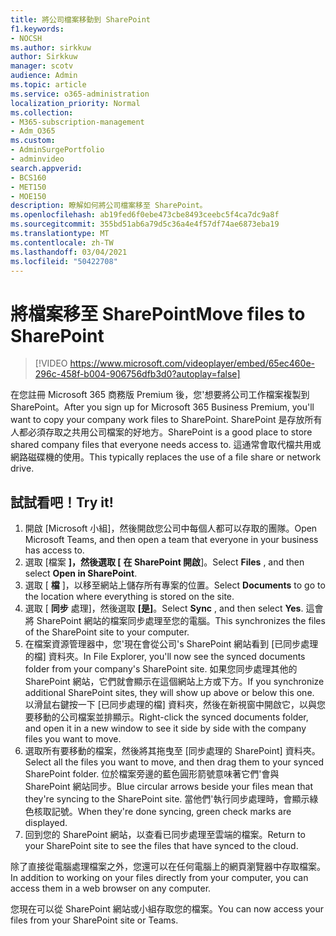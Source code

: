```yaml
---
title: 將公司檔案移動到 SharePoint
f1.keywords:
- NOCSH
ms.author: sirkkuw
author: Sirkkuw
manager: scotv
audience: Admin
ms.topic: article
ms.service: o365-administration
localization_priority: Normal
ms.collection:
- M365-subscription-management
- Adm_O365
ms.custom:
- AdminSurgePortfolio
- adminvideo
search.appverid:
- BCS160
- MET150
- MOE150
description: 瞭解如何將公司檔案移至 SharePoint。
ms.openlocfilehash: ab19fed6f0ebe473cbe8493ceebc5f4ca7dc9a8f
ms.sourcegitcommit: 355bd51ab6a79d5c36a4e4f57df74ae6873eba19
ms.translationtype: MT
ms.contentlocale: zh-TW
ms.lasthandoff: 03/04/2021
ms.locfileid: "50422708"
---
```

# <a name="move-files-to-sharepoint"></a><span data-ttu-id="a8e1e-103">將檔案移至 SharePoint</span><span class="sxs-lookup"><span data-stu-id="a8e1e-103">Move files to SharePoint</span></span>

> [!VIDEO https://www.microsoft.com/videoplayer/embed/65ec460e-296c-458f-b004-906756dfb3d0?autoplay=false]

<span data-ttu-id="a8e1e-104">在您註冊 Microsoft 365 商務版 Premium 後，您&#39;想要將公司工作檔案複製到 SharePoint。</span><span class="sxs-lookup"><span data-stu-id="a8e1e-104">After you sign up for Microsoft 365 Business Premium, you&#39;ll want to copy your company work files to SharePoint.</span></span> <span data-ttu-id="a8e1e-105">SharePoint 是存放所有人都必須存取之共用公司檔案的好地方。</span><span class="sxs-lookup"><span data-stu-id="a8e1e-105">SharePoint is a good place to store shared company files that everyone needs access to.</span></span> <span data-ttu-id="a8e1e-106">這通常會取代檔共用或網路磁碟機的使用。</span><span class="sxs-lookup"><span data-stu-id="a8e1e-106">This typically replaces the use of a file share or network drive.</span></span>

## <a name="try-it"></a><span data-ttu-id="a8e1e-107">試試看吧！</span><span class="sxs-lookup"><span data-stu-id="a8e1e-107">Try it!</span></span>

1. <span data-ttu-id="a8e1e-108">開啟 [Microsoft 小組]，然後開啟您公司中每個人都可以存取的團隊。</span><span class="sxs-lookup"><span data-stu-id="a8e1e-108">Open Microsoft Teams, and then open a team that everyone in your business has access to.</span></span>
2. <span data-ttu-id="a8e1e-109">選取 [檔案  **]，然後選取 [**  **在 SharePoint 開啟**]。</span><span class="sxs-lookup"><span data-stu-id="a8e1e-109">Select  **Files** , and then select  **Open in SharePoint**.</span></span>
3. <span data-ttu-id="a8e1e-110">選取 [  **檔** ]，以移至網站上儲存所有專案的位置。</span><span class="sxs-lookup"><span data-stu-id="a8e1e-110">Select  **Documents** to go to the location where everything is stored on the site.</span></span>
4. <span data-ttu-id="a8e1e-111">選取 [  **同步** 處理]，然後選取  **[是]**。</span><span class="sxs-lookup"><span data-stu-id="a8e1e-111">Select  **Sync** , and then select  **Yes**.</span></span> <span data-ttu-id="a8e1e-112">這會將 SharePoint 網站的檔案同步處理至您的電腦。</span><span class="sxs-lookup"><span data-stu-id="a8e1e-112">This synchronizes the files of the SharePoint site to your computer.</span></span>
5. <span data-ttu-id="a8e1e-113">在檔案資源管理器中，您&#39;現在會從公司&#39;s SharePoint 網站看到 [已同步處理的檔] 資料夾。</span><span class="sxs-lookup"><span data-stu-id="a8e1e-113">In File Explorer, you&#39;ll now see the synced documents folder from your company&#39;s SharePoint site.</span></span> <span data-ttu-id="a8e1e-114">如果您同步處理其他的 SharePoint 網站，它們就會顯示在這個網站上方或下方。</span><span class="sxs-lookup"><span data-stu-id="a8e1e-114">If you synchronize additional SharePoint sites, they will show up above or below this one.</span></span> <span data-ttu-id="a8e1e-115">以滑鼠右鍵按一下 [已同步處理的檔] 資料夾，然後在新視窗中開啟它，以與您要移動的公司檔案並排顯示。</span><span class="sxs-lookup"><span data-stu-id="a8e1e-115">Right-click the synced documents folder, and open it in a new window to see it side by side with the company files you want to move.</span></span>
6. <span data-ttu-id="a8e1e-116">選取所有要移動的檔案，然後將其拖曳至 [同步處理的 SharePoint] 資料夾。</span><span class="sxs-lookup"><span data-stu-id="a8e1e-116">Select all the files you want to move, and then drag them to your synced SharePoint folder.</span></span> <span data-ttu-id="a8e1e-117">位於檔案旁邊的藍色圓形箭號意味著它們&#39;會與 SharePoint 網站同步。</span><span class="sxs-lookup"><span data-stu-id="a8e1e-117">Blue circular arrows beside your files mean that they&#39;re syncing to the SharePoint site.</span></span> <span data-ttu-id="a8e1e-118">當他們&#39;執行同步處理時，會顯示綠色核取記號。</span><span class="sxs-lookup"><span data-stu-id="a8e1e-118">When they&#39;re done syncing, green check marks are displayed.</span></span>
7. <span data-ttu-id="a8e1e-119">回到您的 SharePoint 網站，以查看已同步處理至雲端的檔案。</span><span class="sxs-lookup"><span data-stu-id="a8e1e-119">Return to your SharePoint site to see the files that have synced to the cloud.</span></span>

<span data-ttu-id="a8e1e-120">除了直接從電腦處理檔案之外，您還可以在任何電腦上的網頁瀏覽器中存取檔案。</span><span class="sxs-lookup"><span data-stu-id="a8e1e-120">In addition to working on your files directly from your computer, you can access them in a web browser on any computer.</span></span>

<span data-ttu-id="a8e1e-121">您現在可以從 SharePoint 網站或小組存取您的檔案。</span><span class="sxs-lookup"><span data-stu-id="a8e1e-121">You can now access your files from your SharePoint site or Teams.</span></span>